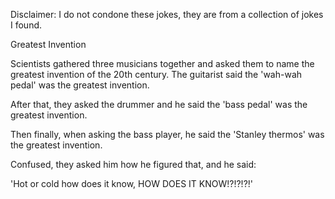 Disclaimer: I do not condone these jokes, they are from a collection of jokes I found.

Greatest Invention

Scientists gathered three musicians together and asked them to name the greatest invention of the 20th century. The guitarist said the 'wah-wah pedal' was the greatest invention.

After that, they asked the drummer and he said the 'bass pedal' was the greatest invention.

Then finally, when asking the bass player, he said the 'Stanley thermos' was the greatest invention.

Confused, they asked him how he figured that, and he said:

'Hot or cold how does it know, HOW DOES IT KNOW!?!?!?!'

